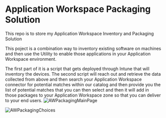 # Application Workspace Packaging Solution
This repo is to store my Application Workspace Inventory and Packaging Solution

This poject is a combination way to inventory existing software on machines and then use the Utility to enable those applications in your Application Workspace environment.

The first part of it is a script that gets deployed through Intune that will inventory the devices.
The second script will reach out and retrieve the data collected from above and then search your Application Workspace connector for potential matches within our catalog and then provide you the list of potential matches that you can then select and then it will add in those packages to your Application Workspace zone so that you can deliver to your end users.
![AWPackagingMainPage](https://github.com/user-attachments/assets/f4eceff9-0990-4057-bace-73c9b671619d)

![AWPackagingChoices](https://github.com/user-attachments/assets/3746afbc-4862-4b80-9d36-9a15815d91ad)
